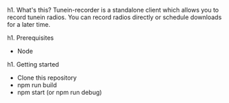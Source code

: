 h1. What's this?
Tunein-recorder is a standalone client which allows you to record tunein radios. You can record radios directly or schedule downloads for a later time.

h1. Prerequisites
* Node

h1. Getting started
* Clone this repository
* npm run build
* npm start (or npm run debug)  
